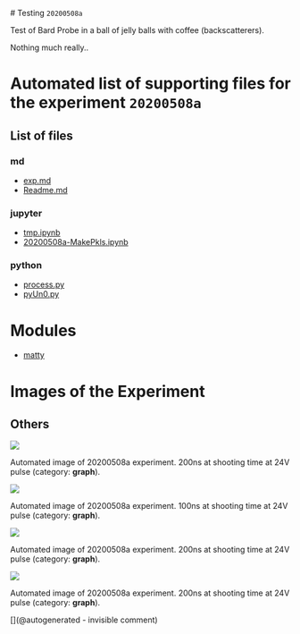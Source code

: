 # Testing `20200508a`

Test of Bard Probe in a ball of jelly balls with coffee (backscatterers).

Nothing much really..

# Automated list of supporting files for the __experiment `20200508a`__

## List of files

### md

* [exp.md](/matty/20200508a/exp.md)
* [Readme.md](/matty/20200508a/Readme.md)


### jupyter

* [tmp.ipynb](/tmp.ipynb)
* [20200508a-MakePkls.ipynb](/matty/20200508a/20200508a-MakePkls.ipynb)


### python

* [process.py](/matty/20200508a/process.py)
* [pyUn0.py](/matty/20200508a/pyUn0.py)





# Modules

* [matty](/matty/)




# Images of the Experiment

## Others

![](/matty/20200508a/images/20200508a-3.jpg)

Automated image of 20200508a experiment. 200ns at shooting time at 24V pulse (category: __graph__).

![](/matty/20200508a/images/20200508a-4.jpg)

Automated image of 20200508a experiment. 100ns at shooting time at 24V pulse (category: __graph__).

![](/matty/20200508a/images/20200508a-2.jpg)

Automated image of 20200508a experiment. 200ns at shooting time at 24V pulse (category: __graph__).

![](/matty/20200508a/images/20200508a-1.jpg)

Automated image of 20200508a experiment. 200ns at shooting time at 24V pulse (category: __graph__).










[](@autogenerated - invisible comment)